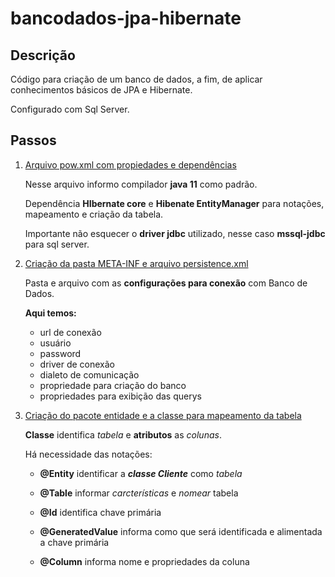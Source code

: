 # bancodados-jpa-hibernate
## Descrição
Código para criação de um banco de dados, a fim, de aplicar conhecimentos básicos de JPA e Hibernate. 

Configurado com Sql Server.

## Passos
1. [Arquivo pow.xml com propiedades e dependências](https://github.com/pliniopereira10/bancodados-jpa-hibernate/blob/main/pom.xml)

    Nesse arquivo informo compilador **java 11** como padrão.

    Dependência **HIbernate core** e **Hibenate EntityManager** para notações, mapeamento e criação da tabela.

    Importante não esquecer o **driver jdbc** utilizado, nesse caso **mssql-jdbc** para sql server.

2. [Criação da pasta META-INF e arquivo persistence.xml](https://github.com/pliniopereira10/bancodados-jpa-hibernate/blob/main/src/main/resources/META-INF/persistence.xml)

    Pasta e arquivo com as **configurações para conexão** com Banco de Dados.
    
    **Aqui temos:**
    - url de conexão
    - usuário
    - password
    - driver de conexão
    - dialeto de comunicação
    - propriedade para criação do banco
    - propriedades para exibição das querys

3. [Criação do pacote entidade e a classe para mapeamento da tabela](https://github.com/pliniopereira10/bancodados-jpa-hibernate/blob/main/src/main/java/entidades/Cliente.java)

    **Classe** identifica _tabela_ e **atributos** as _colunas_.

    Há necessidade das notações:

    * **@Entity** identificar a **_classe Cliente_** como _tabela_
    * **@Table** informar _carcterísticas_ e _nomear_ tabela
      
    * **@Id** identifica chave primária
    * **@GeneratedValue** informa como que será identificada e  alimentada a chave primária
      
    * **@Column** informa nome e propriedades da coluna
    
